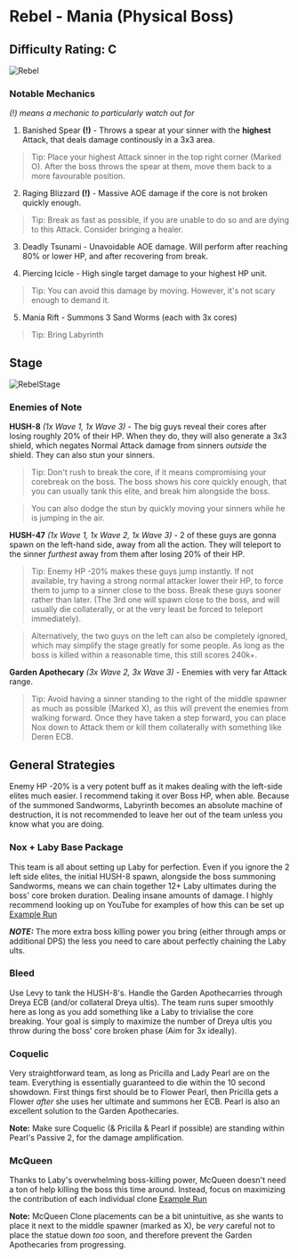 # Rebel - Mania (Physical Boss)
## Difficulty Rating: C

![Rebel](https://i.ibb.co/jLZgMrf/dnplayer-Nc9-Il100-BW.png)

### Notable Mechanics
*(!) means a mechanic to particularly watch out for*
1. Banished Spear **(!)** - Throws a spear at your sinner with the **highest** Attack, that deals damage continously in a 3x3 area.  

> Tip: Place your highest Attack sinner in the top right corner (Marked O). After the boss throws the spear at them, move them back to a more favourable position.  

2. Raging Blizzard **(!)** - Massive AOE damage if the core is not broken quickly enough.  

> Tip: Break as fast as possible, if you are unable to do so and are dying to this Attack. Consider bringing a healer.  

3. Deadly Tsunami - Unavoidable AOE damage. Will perform after reaching 80% or lower HP, and after recovering from break.  

4. Piercing Icicle - High single target damage to your highest HP unit.  

> Tip: You can avoid this damage by moving. However, it's not scary enough to demand it.  

5. Mania Rift - Summons 3 Sand Worms (each with 3x cores)  

> Tip: Bring Labyrinth   

## Stage
![RebelStage](https://i.ibb.co/6DnkMKw/dnplayer-Rt-BSBg-Io4q-edit.jpg)

### Enemies of Note
**HUSH-8** *(1x Wave 1, 1x Wave 3)* - The big guys reveal their cores after losing roughly 20% of their HP. When they do, they will also generate a 3x3 shield, which negates Normal Attack damage from sinners *outside* the shield. They can also stun your sinners.  

> Tip: Don't rush to break the core, if it means compromising your corebreak on the boss. The boss shows his core quickly enough, that you can usually tank this elite, and break him alongside the boss.  

> You can also dodge the stun by quickly moving your sinners while he is jumping in the air.

**HUSH-47** *(1x Wave 1, 1x Wave 2, 1x Wave 3)* - 2 of these guys are gonna spawn on the left-hand side, away from all the action. They will teleport to the sinner *furthest* away from them after losing 20% of their HP.  

> Tip: Enemy HP -20% makes these guys jump instantly. If not available, try having a strong normal attacker lower their HP, to force them to jump to a sinner close to the boss. Break these guys sooner rather than later. (The 3rd one will spawn close to the boss, and will usually die collaterally, or at the very least be forced to teleport immediately).  

> Alternatively, the two guys on the left can also be completely ignored, which may simplify the stage greatly for some people. As long as the boss is killed within a reasonable time, this still scores 240k+.  

**Garden Apothecary** *(3x Wave 2, 3x Wave 3)* - Enemies with very far Attack range.  

> Tip: Avoid having a sinner standing to the right of the middle spawner as much as possible (Marked X), as this will prevent the enemies from walking forward. Once they have taken a step forward, you can place Nox down to Attack them or kill them collaterally with something like Deren ECB.  

## General Strategies

Enemy HP -20% is a very potent buff as it makes dealing with the left-side elites much easier. I recommend taking it over Boss HP, when able. Because of the summoned Sandworms, Labyrinth becomes an absolute machine of destruction, it is not recommended to leave her out of the team unless you know what you are doing. 

### Nox + Laby Base Package
This team is all about setting up Laby for perfection. Even if you ignore the 2 left side elites, the initial HUSH-8 spawn, alongside the boss summoning Sandworms, means we can chain together 12+ Laby ultimates during the boss' core broken duration. Dealing insane amounts of damage. I highly recommend looking up on YouTube for examples of how this can be set up [Example Run](https://youtu.be/e2qZqn1JAYY) 

***NOTE:*** The more extra boss killing power you bring (either through amps or additional DPS) the less you need to care about perfectly chaining the Laby ults.

### Bleed
Use Levy to tank the HUSH-8's. Handle the Garden Apothecarries through Dreya ECB (and/or collateral Dreya ultis). The team runs super smoothly here as long as you add something like a Laby to trivialise the core breaking. Your goal is simply to maximize the number of Dreya ultis you throw during the boss' core broken phase (Aim for 3x ideally).

### Coquelic
Very straightforward team, as long as Pricilla and Lady Pearl are on the team. Everything is essentially guaranteed to die within the 10 second showdown. First things first should be to Flower Pearl, then Pricilla gets a Flower *after* she uses her ultimate and summons her ECB. Pearl is also an excellent solution to the Garden Apothecaries.

**Note:** Make sure Coquelic (& Pricilla & Pearl if possible) are standing within Pearl's Passive 2, for the damage amplification. 


### McQueen
Thanks to Laby's overwhelming boss-killing power, McQueen doesn't need a ton of help killing the boss this time around. Instead, focus on maximizing the contribution of each individual clone [Example Run](https://youtu.be/y40zEgHQrV0)

**Note:** McQueen Clone placements can be a bit unintuitive, as she wants to place it next to the middle spawner (marked as X), be *very* careful not to place the statue down *too* soon, and therefore prevent the Garden Apothecaries from progressing. 
